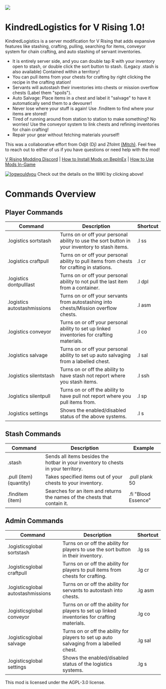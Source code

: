 ![](logo.png)
# KindredLogistics for V Rising 1.0!
KindredLogistics is a server modification for V Rising that adds expansive features like stashing, crafting, pulling, searching for items, conveyor system for chain crafting, and auto stashing of servant inventories.

- It is entirely server side, and you can double tap R with your inventory open to stash, or double click the sort button to stash. (Legacy .stash is also available) Contained within a territory!
- You can pull items from your chests for crafting by right clicking the recipe in the crafting station!
- Servants will autostash their inventories into chests or mission overflow chests (Label them "spoils").
- Auto Salvage: Place items in a chest and label it "salvage" to have it automatically send them to a devourer! 
- Never lose where your stuff is again! Use .finditem to find where your items are stored!
- Tired of running around from station to station to make something? No worries! Use the conveyor system to link chests and refining inventories for chain crafting!
- Repair your gear without fetching materials yourself!

This was a collaborative effort from Odjit (Dj) and Zfolmt [(Mitch)](https://www.patreon.com/join/4865914). Feel free to reach out to either of us if you have questions or need help with the mod!


[V Rising Modding Discord](https://vrisingmods.com/discord) | [How to Install Mods on BepInEx](https://wiki.vrisingmods.com/user/Mod_Install.html) | [How to Use Mods In-Game](https://wiki.vrisingmods.com/user/Using_Server_Mods.html)


[![logwouldyou](https://github.com/user-attachments/assets/4412fd55-cf6d-488b-9e40-77fba9f83afa)](https://github.com/Odjit/KindredLogistics/wiki)
Check out the details on the WIKI by clicking above!

# Commands Overview

## Player Commands

| Command                          | Description                                                                                   | Shortcut     |
|----------------------------------|-----------------------------------------------------------------------------------------------|--------------|
| .logistics sortstash             | Turns on or off your personal ability to use the sort button in your inventory to stash items. | .l ss        |
| .logistics craftpull             | Turns on or off your personal ability to pull items from chests for crafting in stations.      | .l cr        |
| .logistics dontpulllast          | Turns on or off your personal ability to not pull the last item from a container.              | .l dpl       |
| .logistics autostashmissions     | Turns on or off your servants from autostashing into chests/Mission overflow chests.         | .l asm       |
| .logistics conveyor               | Turns on or off your personal ability to set up linked inventories for crafting materials.    | .l co        |
| .logistics salvage               | Turns on or off your personal ability to set up auto salvaging from a labelled chest.          | .l sal        |
| .logistics silentstash            | Turns on or off the ability to have stash not report where you stash items.                   | .l ssh       |
| .logistics silentpull             | Turns on or off the ability to have pull not report where you pull items from.                | .l sp        |
| .logistics settings               | Shows the enabled/disabled status of the above systems.                                       | .l s         |

## Stash Commands

| Command                          | Description                                                                                   | Example                |
|----------------------------------|-----------------------------------------------------------------------------------------------|------------------------|
| .stash                           | Sends all items besides the hotbar in your inventory to chests in your territory.           |                        |
| .pull (item) (quantity)         | Takes specified items out of your chests to your inventory.                                  | .pull plank 50         |
| .finditem (item)                | Searches for an item and returns the names of the chests that contain it.                   | .fi "Blood Essence"        |

## Admin Commands

| Command                          | Description                                                                                   | Shortcut     |
|----------------------------------|-----------------------------------------------------------------------------------------------|--------------|
| .logisticsglobal sortstash       | Turns on or off the ability for players to use the sort button in their inventory.           | .lg ss       |
| .logisticsglobal craftpull       | Turns on or off the ability for players to pull items from chests for crafting.              | .lg cr       |
| .logisticsglobal autostashmissions | Turns on or off the ability for servants to autostash into chests.                         | .lg asm      |
| .logisticsglobal conveyor         | Turns on or off the ability for players to set up linked inventories for crafting materials. | .lg co       |
| .logisticsglobal salvage         | Turns on or off the ability for players to set up auto salvaging from a labelled chest.       | .lg sal       |
| .logisticsglobal settings         | Shows the enabled/disabled status of the logistics systems.                                  | .lg s        |




 

This mod is licensed under the AGPL-3.0 license.
